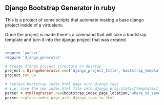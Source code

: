 ## Django Bootstrap Generator in ruby

This is a project of some scripts that automate making a base django project inside of a virtualenv. 

Once the project is made there's a command that will take a bootstrap template and turn it into the django project that was created.


```ruby

require 'parser'
require 'django_generator'

# create django project structure on desktop
project = DjangoGenerator.new('django_project_title','bootstrap_template_dir_location')
project.set_up

# replace bootstrap index.html page with django tags
# i.e. save the new index.html file into django_proj/static/templates/layouts/base.html
parser = HtmlTagParser.new(bootstrap_index_page_location,'where_to_save/index.html')
parser.replace_index_page_with_django_tags.to_html


```